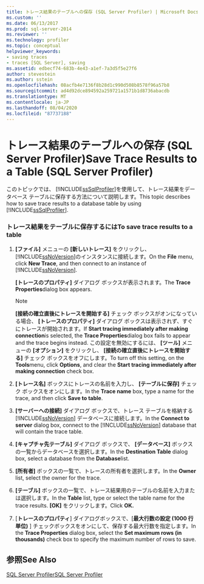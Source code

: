 ```yaml
---
title: トレース結果のテーブルへの保存 (SQL Server Profiler) | Microsoft Docs
ms.custom: ''
ms.date: 06/13/2017
ms.prod: sql-server-2014
ms.reviewer: ''
ms.technology: profiler
ms.topic: conceptual
helpviewer_keywords:
- saving traces
- traces [SQL Server], saving
ms.assetid: edbecf74-683b-4e43-a1ef-7a3d5f5e27f6
author: stevestein
ms.author: sstein
ms.openlocfilehash: 08acfb4e7136f8b28d1c990d508b8578f96a57b8
ms.sourcegitcommit: ad4d92dce894592a259721a1571b1d8736abacdb
ms.translationtype: MT
ms.contentlocale: ja-JP
ms.lasthandoff: 08/04/2020
ms.locfileid: "87737188"
---
```

# <a name="save-trace-results-to-a-table-sql-server-profiler"></a><span data-ttu-id="19e35-102">トレース結果のテーブルへの保存 (SQL Server Profiler)</span><span class="sxs-lookup"><span data-stu-id="19e35-102">Save Trace Results to a Table (SQL Server Profiler)</span></span>
  <span data-ttu-id="19e35-103">このトピックでは、 [!INCLUDE[ssSqlProfiler](../../includes/sssqlprofiler-md.md)]を使用して、トレース結果をデータベース テーブルに保存する方法について説明します。</span><span class="sxs-lookup"><span data-stu-id="19e35-103">This topic describes how to save trace results to a database table by using [!INCLUDE[ssSqlProfiler](../../includes/sssqlprofiler-md.md)].</span></span>  
  
### <a name="to-save-trace-results-to-a-table"></a><span data-ttu-id="19e35-104">トレース結果をテーブルに保存するには</span><span class="sxs-lookup"><span data-stu-id="19e35-104">To save trace results to a table</span></span>  
  
1.  <span data-ttu-id="19e35-105">**[ファイル]** メニューの **[新しいトレース]** をクリックし、 [!INCLUDE[ssNoVersion](../../includes/ssnoversion-md.md)]のインスタンスに接続します。</span><span class="sxs-lookup"><span data-stu-id="19e35-105">On the **File** menu, click **New Trace**, and then connect to an instance of [!INCLUDE[ssNoVersion](../../includes/ssnoversion-md.md)].</span></span>  
  
     <span data-ttu-id="19e35-106">**[トレースのプロパティ]** ダイアログ ボックスが表示されます。</span><span class="sxs-lookup"><span data-stu-id="19e35-106">The **Trace Properties**dialog box appears.</span></span>  
  
    > [!NOTE]  
    >  <span data-ttu-id="19e35-107">**[接続の確立直後にトレースを開始する]** チェック ボックスがオンになっている場合、 **[トレースのプロパティ]** ダイアログ ボックスは表示されず、すぐにトレースが開始されます。</span><span class="sxs-lookup"><span data-stu-id="19e35-107">If **Start tracing immediately after making connection**is selected, the **Trace Properties**dialog box fails to appear and the trace begins instead.</span></span> <span data-ttu-id="19e35-108">この設定を無効にするには、 **[ツール]** メニューの **[オプション]** をクリックし、 **[接続の確立直後にトレースを開始する]** チェック ボックスをオフにします。</span><span class="sxs-lookup"><span data-stu-id="19e35-108">To turn off this setting, on the **Tools**menu, click **Options**, and clear the **Start tracing immediately after making connection** check box.</span></span>  
  
2.  <span data-ttu-id="19e35-109">**[トレース名]** ボックスにトレースの名前を入力し、 **[テーブルに保存]** チェック ボックスをオンにします。</span><span class="sxs-lookup"><span data-stu-id="19e35-109">In the **Trace name** box, type a name for the trace, and then click **Save to table**.</span></span>  
  
3.  <span data-ttu-id="19e35-110">**[サーバーへの接続]** ダイアログ ボックスで、トレース テーブルを格納する [!INCLUDE[ssNoVersion](../../includes/ssnoversion-md.md)] データベースに接続します。</span><span class="sxs-lookup"><span data-stu-id="19e35-110">In the **Connect to server** dialog box, connect to the [!INCLUDE[ssNoVersion](../../includes/ssnoversion-md.md)] database that will contain the trace table.</span></span>  
  
4.  <span data-ttu-id="19e35-111">**[キャプチャ先テーブル]** ダイアログ ボックスで、 **[データベース]** ボックスの一覧からデータベースを選択します。</span><span class="sxs-lookup"><span data-stu-id="19e35-111">In the **Destination Table** dialog box, select a database from the **Database**list.</span></span>  
  
5.  <span data-ttu-id="19e35-112">**[所有者]** ボックスの一覧で、トレースの所有者を選択します。</span><span class="sxs-lookup"><span data-stu-id="19e35-112">In the **Owner** list, select the owner for the trace.</span></span>  
  
6.  <span data-ttu-id="19e35-113">**[テーブル]** ボックスの一覧で、トレース結果用のテーブルの名前を入力または選択します。</span><span class="sxs-lookup"><span data-stu-id="19e35-113">In the **Table** list, type or select the table name for the trace results.</span></span> <span data-ttu-id="19e35-114">**[OK]** をクリックします。</span><span class="sxs-lookup"><span data-stu-id="19e35-114">Click **OK.**</span></span>  
  
7.  <span data-ttu-id="19e35-115">[**トレースのプロパティ**] ダイアログボックスで、[**最大行数の設定 (1000 行単位)** ] チェックボックスをオンにして、保存する最大行数を指定します。</span><span class="sxs-lookup"><span data-stu-id="19e35-115">In the **Trace Properties** dialog box, select the **Set maximum rows (in thousands)** check box to specify the maximum number of rows to save.</span></span>  
  
## <a name="see-also"></a><span data-ttu-id="19e35-116">参照</span><span class="sxs-lookup"><span data-stu-id="19e35-116">See Also</span></span>  
 [<span data-ttu-id="19e35-117">SQL Server Profiler</span><span class="sxs-lookup"><span data-stu-id="19e35-117">SQL Server Profiler</span></span>](sql-server-profiler.md)  
  
  
